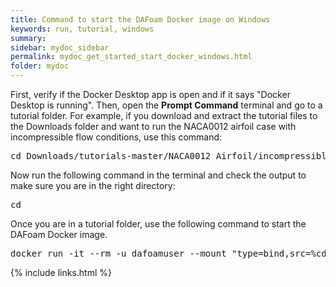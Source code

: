 ```yaml
---
title: Command to start the DAFoam Docker image on Windows
keywords: run, tutorial, windows
summary: 
sidebar: mydoc_sidebar
permalink: mydoc_get_started_start_docker_windows.html
folder: mydoc
---
```


First, verify if the Docker Desktop app is open and if it says "Docker Desktop is running". Then, open the **Prompt Command** terminal and go to a tutorial folder. For example, if you download and extract the tutorial files to the Downloads folder and want to run the NACA0012 airfoil case with incompressible flow conditions, use this command:

<pre>
cd Downloads/tutorials-master/NACA0012_Airfoil/incompressible
</pre>

Now run the following command in the terminal and check the output to make sure you are in the right directory:

<pre>
cd
</pre>

Once you are in a tutorial folder, use the following command to start the DAFoam Docker image.

<pre>
docker run -it --rm -u dafoamuser --mount "type=bind,src=%cd%,target=/home/dafoamuser/mount" -w /home/dafoamuser/mount dafoam/opt-packages:{{ site.latest_version }} bash
</pre>

{% include links.html %}
